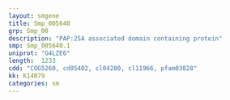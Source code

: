 ```yaml
---
layout: smgene
title: Smp_005640
grp: Smp_00
description: "PAP:25A associated domain containing protein"
smp: Smp_005640.1
uniprot: "G4LZE6"
length:  1233
cdd: "COG5260, cd05402, cl04280, cl11966, pfam03828"
kk: K14079
categories: sm
---
```

